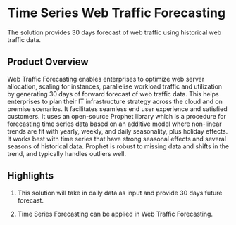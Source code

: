 # Time Series Web Traffic Forecasting
The solution provides 30 days forecast of web traffic using historical web traffic data.

## Product Overview
Web Traffic Forecasting enables enterprises to optimize web server allocation, scaling for instances, parallelise workload traffic and utilization by generating 30 days of forward forecast of web traffic data. This helps enterprises to plan their IT infrastructure strategy across the cloud and on premise scenarios. It facilitates seamless end user experience and satisfied customers. It uses an open-source Prophet library which is a procedure for forecasting time series data based on an additive model where non-linear trends are fit with yearly, weekly, and daily seasonality, plus holiday effects. It works best with time series that have strong seasonal effects and several seasons of historical data. Prophet is robust to missing data and shifts in the trend, and typically handles outliers well.

## Highlights
1. This solution will take in daily data as input and provide 30 days future forecast. 

2. Time Series Forecasting can be applied in  Web Traffic Forecasting.
